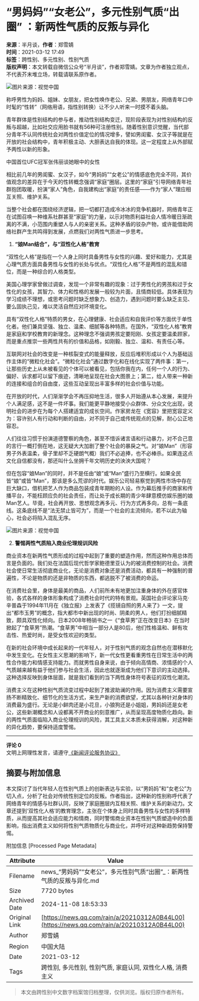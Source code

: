 # “男妈妈”“女老公”，多元性别气质“出圈” ：新两性气质的反叛与异化

**来源**：半月谈，**作者**：郑雪婧  
**时间**：2021-03-12 17:49  
**标签**：跨性别、多元性别、性别气质  
**版权声明**：本文转载自微信公众号“半月谈”，作者郑雪婧。文章为作者独立观点，不代表芥末堆立场，转载请联系原作者。

![图片来源：视觉中国](https://inews.gtimg.com/newsapp_bt/0/1012205723968_6694/0)

称呼男性为妈妈、姐妹、女朋友，把女性唤作老公、兄弟、男朋友，网络青年口中时髦的“性转”（网络用语，指性别转换）让不少人听来一时摸不着头脑。

青年群体是性别结构的参与者，推动性别结构变迁，现阶段表现为对性别结构的反叛与超越，比如社交应用脸书就有56种可注册性别。随着性别意识觉醒，当代部分青年不认同传统社会对两性价值定位的情况增多，譬如男闺蜜、女汉子等就是在开放的社会结构中，青年积极主动、大胆表达自我的体现。这一定程度上从外部赋予两性以新的形象。

中国首位UFC冠军张伟丽谈她眼中的女性

相比前几年的男闺蜜、女汉子，如今“男妈妈”“女老公”的情感底色完全不同，其价值观念的差异在于今天的性转概念强调“家庭”圈层。这里的“家庭”引导网络青年社群抱团取暖，扮演“家人”角色，自我建构出“家庭”的责任感——作为“家人”理应相互关照、维护关系。

当整个社会都在围绕经济逻辑，把一切都打造成冷冰冰的竞争机器时，网络青年正在试图召唤一种维系社群甚至“家庭”的力量，以示对物质利益社会人情冷暖日渐疏离的不满，小范围内重塑人与人的亲密关系。这种矛盾的驳杂产物，或许能借助网络社群产生共鸣得到发展，点燃我们对两性气质进一步思考。

1. **“娘Man结合”，与“双性化人格”教育**

“双性化人格”是指在一个人身上同时具备男性与女性的兴趣、爱好和能力，尤其是心理气质方面具备男性与女性的长处与优点。“双性化人格”不是两性的混乱和错位，而是一种综合的人格类型。

美国心理学家曾做过调查，发现一个非常有趣的现象：过于男性化的男孩和过于女性化的女孩，其智力、体力和性格的发展一般较为片面，且情商较低。具体表现为学习成绩不理想，或思考问题时缺乏想象力、创造力，遇到问题时要么缺乏主见、要么固执己见，难以灵活自然应对环境变化。

具有“双性化人格”特质的男女，在心理健康、社会适应和自我评价等方面优于单性化者。他们兼具坚强、独立、温柔、细腻等各种特质。在国外，“双性化人格”教育是家庭和学校教育的新理念。这种理念不强调男孩定要阳刚、女孩定要温柔顾家，而是重点推崇一些两性共有的价值和品格，如刚毅、独立、温和、有责任心等。

互联网对社会的改变是一种核裂变式的能量释放，反应后堆积形成以个人为基础运作主体的“微粒化社会”。“微粒化社会”通过数字化和在线化实现了两件事：第一，让那些历史上从未被看见的个体可以被看见，包括你我在内，任何一个人的行为、偏好、诉求都可以留下痕迹，清晰地呈现在社会大图景上；第二，给人带来一种新的连接和组合的自由度，这些互动呈现出丰富多样的社会价值与功能。

在开放的时代，人们渐渐学会不再压抑地生活，很多人开始遵从本心发展，来提升个人满足感，这不是一件坏事。我们能更平静地接受小众群体、分众文化出现，说明社会的进步在为每个人搭建适宜的成长空间。作家房龙在《宽容》里把宽容定义为：容许别人有行动和判断的自由，对不同于自己或传统观点的见解，耐心公正地容忍。

人们往往习惯于扮演道德警察的角色，甚至不惜诉诸言语和行动暴力，对不合己意的言行一概打倒在地，这无疑大大加剧了整个社会的暴戾之气。对“娘Man”（形容男子外表温柔，骨子里却不乏硬朗气概）我们不必追捧，也不必棒杀。如果连这点文化自信都没有，那还叫什么坐拥千年文明历史的泱泱大国呢？

但在包容“娘Man”的同时，并不是任由“娘”或“Man”盛行乃至横行。如果全民皆“娘”或皆“Man”，那该是多么荒谬的时代。娱乐公司轻易察觉到两性市场中存在巨大缺口，借机把艺人作为商品包装成青年期盼的人设。作为幕后推手的商家和传播平台，不能枉顾应负的社会责任，而让处于成长期的青少年肆意模仿娱乐圈的娘Man艺人。毕竟，社会再开放、思想观念再多元、行为方式再多向，总有一条底线。这条底线不是“法无禁止皆可为”，而是一个社会的主流倾向，若不以此为轴心，社会必将陷入混乱无序。

![图片来源：视觉中国](http://inews.gtimg.com/newsapp_ls/0/12597139796/0)

2. **警惕两性气质陷入商业伦理规训风险**

商业资本在新两性气质形成的过程中起到了重要的塑造作用，然而这种作用总体而言是负面的。我们处在法国后现代哲学家鲍德里亚认为的被消费控制的社会。消费社会使日常生活彻底商业化，无论是消费对象还是消费活动，都具有一种强制的普遍性，不论是物质的还是非物质的东西，都逃脱不了被消费的命运。

在消费社会里，身体是最美的商品，人们前所未有地更加注重身体的外在感官体验，各式各样的身体形象构成了消费社会时代的特有景观。英国社会评论家马克·辛普森于1994年11月在《独立报》上发表了《揽镜自照的男人来了》一文，提出“都市玉男”的概念，指大都市中新出现的时尚、阴柔的男人，他们打扮细腻精致，颇具双性化倾向。日本2008年畅销书之一《“食草男”正在改变日本》在当时掀起了“食草男”热潮。“食草男”中相当一部分人是80后，他们性格温和、鲜有攻击性、热爱时尚，是受女性欢迎的类型。

在新的社会环境中成长起来的一代年轻人，对于性别气质的观念自然也在潜移默化中发生变化。在女性主义思潮的影响下，新一代女性更看重男性在日常生活中的两性合作能力和情感支持能力。而就男性自身来说，由于倾向高情商、浓情感的个人气质越来越有益于他们参与社会生活，因此也就逐渐成为他们下意识的主动选择。这种选择反映到身体层面，就是我们看到的当下两性身体符号表征的双性化潮流。

消费主义在这种性别气质流变过程中起到了推波助澜的作用。因为消费主义需要宣扬不断精致化、细节化的生活方式，来生产新的消费欲望，尤其以各种针对身体的消费最为盛行。无论是小鲜肉还是小花旦，小狼狗还是小姐姐，男妈妈还是女老公，这些新潮概念和人设都离不开商业的刻意推广，从而呈现高度物质化趋向。新的两性气质面临陷入商业伦理规训的风险，其工具主义本质未获得消解，对这种新的异化趋势，要保持适度警惕。

---

**评论 0**  
文明上网理性发言，请遵守[《新闻评论服务协议》](https://new.qq.com/static/coralinfo.htm)

## 摘要与附加信息

<!-- tcd_abstract -->
本文探讨了当代年轻人在性别气质上的创新表达与实验，以“男妈妈”和“女老公”为切入点，分析了社会对传统性别定位的反叛。作者指出，这种新的性别称呼代表了网络青年的情感与社群认同，反映了家庭圈层内互相关照、维护关系的新动力。文章还提到‘双性化人格’的教育理念，主张在个体身上同时具备男性与女性的多样特质，从而提高其社会适应能力和情商，同时警惕商业资本在性别气质塑造中的负面影响，指出消费主义如何将性别气质物质化与商业化，并呼吁对这种新趋势保持警惕。
<!-- tcd_abstract_end -->

附加信息 [Processed Page Metadata]

| Attribute       | Value                                  |
|-----------------|----------------------------------------|
| Filename        | news_“男妈妈”“女老公”，多元性别气质“出圈”_：新两性气质的反叛与异化.md                             |
| Size            | 7720 bytes                           |
| Archived Date   | 2024-11-08 18:53:33                             |
| Original Link   | [https://news.qq.com/rain/a/20210312A0B44L00](https://news.qq.com/rain/a/20210312A0B44L00)                       |
| Author          | 郑雪婧                               |
| Region          | 中国大陆                               |
| Date            | 2021-03-12                                 |
| Tags            | 跨性别, 多元性别, 性别气质, 家庭认同, 双性化人格, 消费主义                                 |
>
> 本文由跨性别中文数字档案馆归档整理，仅供浏览。版权归原作者所有。
>